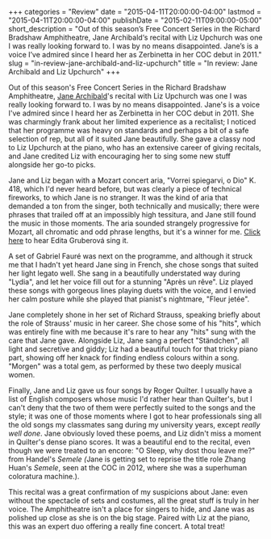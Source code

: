 +++
categories = "Review"
date = "2015-04-11T20:00:00-04:00"
lastmod = "2015-04-11T20:00:00-04:00"
publishDate = "2015-02-11T09:00:00-05:00"
short_description = "Out of this season’s Free Concert Series in the Richard Bradshaw Amphitheatre, Jane Archibald‘s recital with Liz Upchurch was one I was really looking forward to. I was by no means disappointed. Jane’s is a voice I’ve admired since I heard her as Zerbinetta in her COC debut in 2011."
slug = "in-review-jane-archibald-and-liz-upchurch"
title = "In review: Jane Archibald and Liz Upchurch"
+++

<p>
	Out of this season's Free Concert Series in the Richard Bradshaw Amphitheatre, <a href="http://janearchibald.com/" target="_blank">Jane Archibald</a>'s recital with Liz Upchurch was one I was really looking forward to. I was by no means disappointed. Jane's is a voice I've admired since I heard her as Zerbinetta in her COC debut in 2011. She was charmingly frank about her limited experience as a recitalist; I noticed that her programme was heavy on standards and perhaps a bit of a safe selection of rep, but all of it suited Jane beautifully. She gave a classy nod to Liz Upchurch at the piano, who has an extensive career of giving recitals, and Jane credited Liz with encouraging her to sing some new stuff alongside her go-to picks.
</p>
<p>
	Jane and Liz began with a Mozart concert aria, "Vorrei spiegarvi, o Dio" K. 418, which I'd never heard before, but was clearly a piece of technical fireworks, to which Jane is no stranger. It was the kind of aria that demanded a ton from the singer, both technically and musically; there were phrases that trailed off at an impossibly high tessitura, and Jane still found the music in those moments. The aria sounded strangely progressive for Mozart, all chromatic and odd phrase lengths, but it's a winner for me. <a href="http://www.youtube.com/watch?v=eUpB_bzrJ8s" target="_blank">Click here</a> to hear Edita Gruberová sing it.
</p>
<p>
	A set of Gabriel Fauré was next on the programme, and although it struck me that I hadn't yet heard Jane sing in French, she chose songs that suited her light legato well. She sang in a beautifully understated way during "Lydia", and let her voice fill out for a stunning "Après un rêve". Liz played these songs with gorgeous lines playing duets with the voice, and I envied her calm posture while she played that pianist's nightmare, "Fleur jetée".
</p>
<p>
	Jane completely shone in her set of Richard Strauss, speaking briefly about the role of Strauss' music in her career. She chose some of his "hits", which was entirely fine with me because it's rare to hear any "hits" sung with the care that Jane gave. Alongside Liz, Jane sang a perfect "Ständchen", all light and secretive and giddy; Liz had a beautiful touch for that tricky piano part, showing off her knack for finding endless colours within a song. "Morgen" was a total gem, as performed by these two deeply musical women.
</p>
<p>
	Finally, Jane and Liz gave us four songs by Roger Quilter. I usually have a list of English composers whose music I'd rather hear than Quilter's, but I can't deny that the two of them were perfectly suited to the songs and the style; it was one of those moments where I got to hear professionals sing all the old songs my classmates sang during my university years, except <em>really well done</em>. Jane obviously loved these poems, and Liz didn't miss a moment in Quilter's dense piano scores. It was a beautiful end to the recital, even though we were treated to an encore: "O Sleep, why dost thou leave me?" from Handel's <em>Semele (</em>Jane is getting set to reprise the title role Zhang Huan's <em>Semele</em>, seen at the COC in 2012, where she was a superhuman coloratura machine.).
</p>
<p>
	This recital was a great confirmation of my suspicions about Jane: even without the spectacle of sets and costumes, all the great stuff is truly in her voice. The Amphitheatre isn't a place for singers to hide, and Jane was as polished up close as she is on the big stage. Paired with Liz at the piano, this was an expert duo offering a really fine concert. A total treat!
</p>
